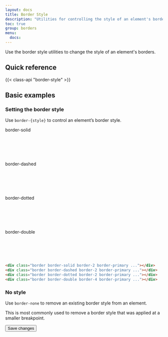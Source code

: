 ```yaml
---
layout: docs
title: Border Style
description: "Utilities for controlling the style of an element's borders."
toc: true
group: borders
menu:
  docs:
---
```


Use the border style utilities to change the style of an element's borders.

## Quick reference

{{< class-api "border-style" >}}

## Basic examples

### Setting the border style

Use `border-{style}` to control an element’s border style.


<div class="bd-example bg-light d-flex flex-column flex-md-row justify-content-around text-center">
<div class="d-flex flex-column">
  <p class="fw-semibold text-muted fs-sm mb-2">border-solid</p>
  <div class="border border-solid border-primary border-2 d-inline-block mx-auto bg-white" style="width: 64px;height: 64px"></div>
</div>
<div class="d-flex flex-column">
  <p class="fw-semibold text-muted fs-sm mb-2">border-dashed</p>
  <div class="border border-dashed border-2 border-primary d-inline-block mx-auto bg-white" style="width: 64px;height: 64px"></div>
</div>
<div class="d-flex flex-column">
  <p class="fw-semibold text-muted fs-sm mb-2">border-dotted</p>
  <div class="border border-dotted border-2 border-primary d-inline-block mx-auto bg-white" style="width: 64px;height: 64px"></div>
</div>
<div class="d-flex flex-column">
  <p class="fw-semibold text-muted fs-sm mb-2">border-double</p>
  <div class="border border-double border-4 border-primary d-inline-block mx-auto bg-white" style="width: 64px;height: 64px"></div>
</div>
</div>

```html
<div class="border border-solid border-2 border-primary ..."></div>
<div class="border border-dashed border-2 border-primary ..."></div>
<div class="border border-dotted border-2 border-primary ..."></div>
<div class="border border-double border-4 border-primary ..."></div>
```

### No style

Use `border-none` to remove an existing border style from an element.

This is most commonly used to remove a border style that was applied at a smaller breakpoint.

<div class="bd-example text-center">
  <button class="btn btn-primary fw-semibold border border-none">Save changes</button>
</div>
